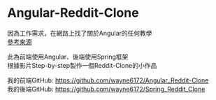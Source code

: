 # Angular-Reddit-Clone

因為工作需求，在網路上找了關於Angular的任何教學  
[參考來源](https://www.youtube.com/watch?v=DKlTBBuc32c)

此為前端使用Angular、後端使用Spring框架  
根據影片Step-by-step製作一個Reddit-Clone的小作品

我的前端GitHub: https://github.com/wayne6172/Angular_Reddit-Clone  
我的後端GitHub: https://github.com/wayne6172/Spring_Reddit_Clone